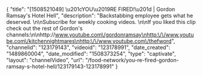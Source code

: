 {
    "title": "[1508521049] \u201cYOU\u2019RE FIRED!\u201d | Gordon Ramsay's Hotel Hell",
    "description": "Backstabbing employee gets what he deserved. \n\nSubscribe for weekly cooking videos. \n\nIf you liked this clip check out the rest of Gordon's channels:\n\nhttp:\/\/www.youtube.com\/gordonramsay\nhttp:\/\/www.youtube.com\/kitchennightmares\nhttp:\/\/www.youtube.com\/thefword",
    "channelid": "123179143",
    "videoid": "123178991",
    "date_created": "1489860004",
    "date_modified": "1508373254",
    "type": "captivate",
    "layout": "channelVideo",
    "url": "\/food-network\/you-re-fired-gordon-ramsay-s-hotel-hell\/123179143-123178991"
}